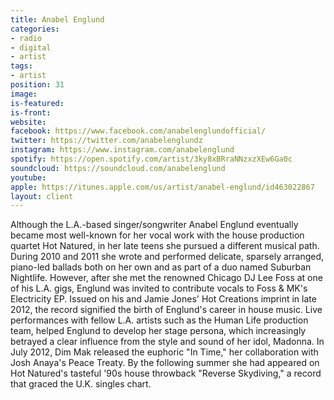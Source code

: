 ```yaml
---
title: Anabel Englund
categories:
- radio
- digital
- artist
tags:
- artist
position: 31
image: 
is-featured: 
is-front: 
website: 
facebook: https://www.facebook.com/anabelenglundofficial/
twitter: https://twitter.com/anabelenglundz
instagram: https://www.instagram.com/anabelenglund
spotify: https://open.spotify.com/artist/3ky8xBRraNNzxzXEw6Ga0c
soundcloud: https://soundcloud.com/anabelenglund
youtube: 
apple: https://itunes.apple.com/us/artist/anabel-englund/id463022867
layout: client
---
```


Although the L.A.-based singer/songwriter Anabel Englund eventually became most well-known for her vocal work with the house production quartet Hot Natured, in her late teens she pursued a different musical path. During 2010 and 2011 she wrote and performed delicate, sparsely arranged, piano-led ballads both on her own and as part of a duo named Suburban Nightlife. However, after she met the renowned Chicago DJ Lee Foss at one of his L.A. gigs, Englund was invited to contribute vocals to Foss & MK's Electricity EP. Issued on his and Jamie Jones' Hot Creations imprint in late 2012, the record signified the birth of Englund's career in house music. Live performances with fellow L.A. artists such as the Human Life production team, helped Englund to develop her stage persona, which increasingly betrayed a clear influence from the style and sound of her idol, Madonna. In July 2012, Dim Mak released the euphoric "In Time," her collaboration with Josh Anaya's Peace Treaty. By the following summer she had appeared on Hot Natured's tasteful '90s house throwback "Reverse Skydiving," a record that graced the U.K. singles chart.